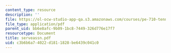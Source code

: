 ```yaml
---
content_type: resource
description: ''
file: https://ol-ocw-studio-app-qa.s3.amazonaws.com/courses/pe-710-tennis-spring-2007/c3b6b6a74022d1811828be6439c041c0_serveassn.pdf
file_type: application/pdf
parent_uid: bb6e8afc-9b09-1bc8-7449-326d776e17f7
resourcetype: Document
title: serveassn.pdf
uid: c3b6b6a7-4022-d181-1828-be6439c041c0
---
```

